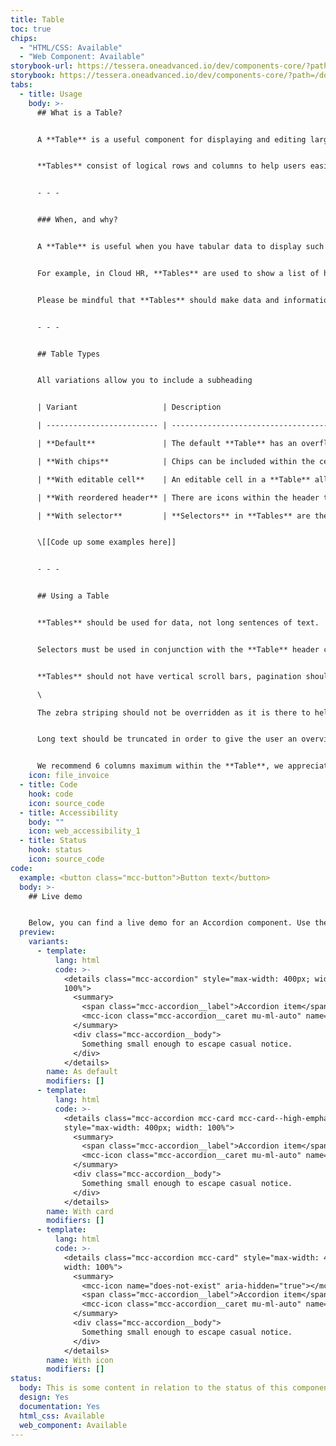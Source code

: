 ```yaml
---
title: Table
toc: true
chips:
  - "HTML/CSS: Available"
  - "Web Component: Available"
storybook-url: https://tessera.oneadvanced.io/dev/components-core/?path=/docs/html-button--as-default
storybook: https://tessera.oneadvanced.io/dev/components-core/?path=/docs/html-accordion--as-default
tabs:
  - title: Usage
    body: >-
      ## What is a Table?


      A **Table** is a useful component for displaying and editing large amounts of data like, statistics, employee clock ins, holidays, etc in a more customised yet organised way.


      **Tables** consist of logical rows and columns to help users easily find and reference sections of data.


      - - -


      ### When, and why?


      A **Table** is useful when you have tabular data to display such as data charts. **Tables** can help users easily digest large amounts of data. It can be especially useful when a user might need to edit this data or find a specific piece easily.


      For example, in Cloud HR, **Tables** are used to show a list of how many holidays you have booked and when they are. You can then perform a series of actions on each of these specific rows.


      Please be mindful that **Tables** should make data and information easier to digest information, not harder.


      - - -


      ## Table Types


      All variations allow you to include a subheading


      | Variant                   | Description                                                                                                                                                                   |

      | ------------------------- | ----------------------------------------------------------------------------------------------------------------------------------------------------------------------------- |

      | **Default**               | The default **Table** has an overflow button to enable actions to be performed on a specific selected row.                                                                    |

      | **With chips**            | Chips can be included within the cells of a **Table** to help with quick references, breaking up repetitive information and/or quickly show positive, negative, etc statuses. |

      | **With editable cell**    | An editable cell in a **Table** allowing users to edit the data within a specific cell.                                                                                       |

      | **With reordered header** | There are icons within the header to allow the user to reorder the content of that specific column either alphabetically or numerically, depending on the content.            |

      | **With selector**         | **Selectors** in **Tables** are there to help with selecting rows, in order to edit/delete etc or highlight specific cells for visibility purposes.                           |


      \[[Code up some examples here]]


      - - -


      ## Using a Table


      **Tables** should be used for data, not long sentences of text.


      Selectors must be used in conjunction with the **Table** header component. Where using pagination, it should be used with the **Table** footer component. Both of these components fall under the **Table** pattern and documentation for this pattern is coming soon.


      **Tables** should not have vertical scroll bars, pagination should be used instead as part of the footer **Table** pattern. **Tables** should not have more than 13 rows before using pagination.\

      \

      The zebra striping should not be overridden as it is there to help users scan and follow the **Table's** content easier as well as increasing accessibility. 


      Long text should be truncated in order to give the user an overview of the information. However a pop out (see pop out) should be implemented to reveal all of the information within that particular cell.


      We recommend 6 columns maximum within the **Table**, we appreciate some products may need more, however we advise that the product's information architecture should be reviewed when creating **Tables** to ensure that all columns are necessary for the user experience.
    icon: file_invoice
  - title: Code
    hook: code
    icon: source_code
  - title: Accessibility
    body: ""
    icon: web_accessibility_1
  - title: Status
    hook: status
    icon: source_code
code:
  example: <button class="mcc-button">Button text</button>
  body: >-
    ## Live demo


    Below, you can find a live demo for an Accordion component. Use the drop-down menus and radio buttons to view the different Button Types and Variants.
  preview:
    variants:
      - template:
          lang: html
          code: >-
            <details class="mcc-accordion" style="max-width: 400px; width:
            100%">
              <summary>
                <span class="mcc-accordion__label">Accordion item</span>
                <mcc-icon class="mcc-accordion__caret mu-ml-auto" name="angle_down" aria-hidden="true"></mcc-icon>
              </summary>
              <div class="mcc-accordion__body">
                Something small enough to escape casual notice.
              </div>
            </details>
        name: As default
        modifiers: []
      - template:
          lang: html
          code: >-
            <details class="mcc-accordion mcc-card mcc-card--high-emphasis"
            style="max-width: 400px; width: 100%">
              <summary>
                <span class="mcc-accordion__label">Accordion item</span>
                <mcc-icon class="mcc-accordion__caret mu-ml-auto" name="angle_down" aria-hidden="true"></mcc-icon>
              </summary>
              <div class="mcc-accordion__body">
                Something small enough to escape casual notice.
              </div>
            </details>
        name: With card
        modifiers: []
      - template:
          lang: html
          code: >-
            <details class="mcc-accordion mcc-card" style="max-width: 400px;
            width: 100%">
              <summary>
                <mcc-icon name="does-not-exist" aria-hidden="true"></mcc-icon>
                <span class="mcc-accordion__label">Accordion item</span>
                <mcc-icon class="mcc-accordion__caret mu-ml-auto" name="angle_down" aria-hidden="true"></mcc-icon>
              </summary>
              <div class="mcc-accordion__body">
                Something small enough to escape casual notice.
              </div>
            </details>
        name: With icon
        modifiers: []
status:
  body: This is some content in relation to the status of this component.
  design: Yes
  documentation: Yes
  html_css: Available
  web_component: Available
---
```

